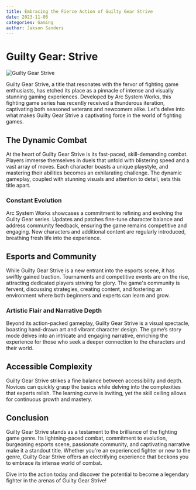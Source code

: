 ```yaml
---
title: Embracing the Fierce Action of Guilty Gear Strive
date: 2023-11-06
categories: Gaming
author: Jakson Sanders
---
```

# Guilty Gear: Strive

![Guilty Gear Strive](https://www.fightersgeneration.com/nf8/game3/guiltygearstrive-logo.jpg)

Guilty Gear Strive, a title that resonates with the fervor of fighting game enthusiasts, has etched its place as a pinnacle of intense and visually stunning gaming experiences. Developed by Arc System Works, this fighting game series has recently received a thunderous iteration, captivating both seasoned veterans and newcomers alike. Let's delve into what makes Guilty Gear Strive a captivating force in the world of fighting games.

## The Dynamic Combat

At the heart of Guilty Gear Strive is its fast-paced, skill-demanding combat. Players immerse themselves in duels that unfold with blistering speed and a vast array of moves. Each character boasts a unique playstyle, and mastering their abilities becomes an exhilarating challenge. The dynamic gameplay, coupled with stunning visuals and attention to detail, sets this title apart.

### Constant Evolution

Arc System Works showcases a commitment to refining and evolving the Guilty Gear series. Updates and patches fine-tune character balance and address community feedback, ensuring the game remains competitive and engaging. New characters and additional content are regularly introduced, breathing fresh life into the experience.

## Esports and Community

While Guilty Gear Strive is a new entrant into the esports scene, it has swiftly gained traction. Tournaments and competitive events are on the rise, attracting dedicated players striving for glory. The game's community is fervent, discussing strategies, creating content, and fostering an environment where both beginners and experts can learn and grow.

### Artistic Flair and Narrative Depth

Beyond its action-packed gameplay, Guilty Gear Strive is a visual spectacle, boasting hand-drawn art and vibrant character design. The game’s story mode delves into an intricate and engaging narrative, enriching the experience for those who seek a deeper connection to the characters and their world.

## Accessible Complexity

Guilty Gear Strive strikes a fine balance between accessibility and depth. Novices can quickly grasp the basics while delving into the complexities that experts relish. The learning curve is inviting, yet the skill ceiling allows for continuous growth and mastery.

## Conclusion

Guilty Gear Strive stands as a testament to the brilliance of the fighting game genre. Its lightning-paced combat, commitment to evolution, burgeoning esports scene, passionate community, and captivating narrative make it a standout title. Whether you're an experienced fighter or new to the genre, Guilty Gear Strive offers an electrifying experience that beckons you to embrace its intense world of combat.

Dive into the action today and discover the potential to become a legendary fighter in the arenas of Guilty Gear Strive!